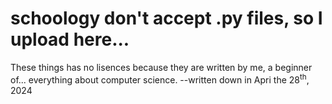 # schoology don't accept .py files, so I upload here...
These things has no lisences because they are written by me, a beginner of... everything about computer science.
--written down in Apri the 28<sup>th</sup>, 2024
